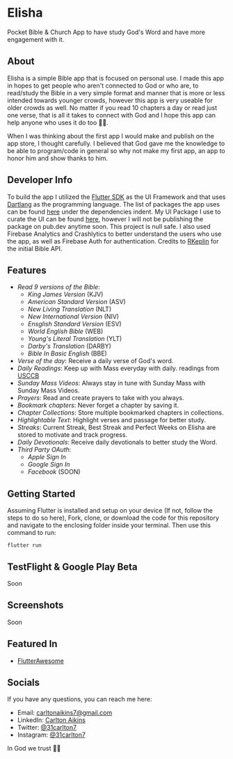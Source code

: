 # Elisha

Pocket Bible & Church App to have study God's Word and have more engagement with it.

## About

Elisha is a simple Bible app that is focused on personal use. I made this app in hopes to get people who aren't connected to God or who are, to read/study the Bible in a very simple format and manner that is more or less intended towards younger crowds, however this app is very useable for older crowds as well. No matter if you read 10 chapters a day or read just one verse, that is all it takes to connect with God and I hope this app can help anyone who uses it do too 🙏🏾.

When I was thinking about the first app I would make and publish on the app store, I thought carefully. I believed that God gave me the knowledge to be able to program/code in general so why not make my first app, an app to honor him and show thanks to him.

## Developer Info

To build the app I utilized the [Flutter SDK](https://flutter.dev) as the UI Framework and that uses [Dartlang](https://dart.dev) as the programming language. The list of packages the app uses can be found [here](https://github.com/31Carlton7/elisha/blob/master/pubspec.yaml) under the dependencies indent. My UI Package I use to curate the UI can be found [here](https://github.com/31Carlton7/canton_design_system), however I will not be publishing the package on pub.dev anytime soon. This project is null safe. I also used Firebase Analytics and Crashlytics to better understand the users who use the app, as well as Firebase Auth for authentication. Credits to [RKeplin](https://github.com/rkeplin/bible-go-api) for the initial Bible API.

## Features

- _Read 9 versions of the Bible_:
  - _King James Version_ (KJV)
  - _American Standard Version_ (ASV)
  - _New Living Translation_ (NLT)
  - _New International Version_ (NIV)
  - _Ensglish Standard Version_ (ESV)
  - _World English Bible_ (WEB)
  - _Young's Literal Translation_ (YLT)
  - _Darby's Translation_ (DARBY)
  - _Bible In Basic English_ (BBE)
- _Verse of the day_: Receive a daily verse of God's word.
- _Daily Readings_: Keep up with Mass everyday with daily. readings from [USCCB](uscc.org)
- _Sunday Mass Videos_: Always stay in tune with Sunday Mass with Sunday Mass Videos.
- _Prayers_: Read and create prayers to take with you always.
- _Bookmark chapters_: Never forget a chapter by saving it.
- _Chapter Collections_: Store multiple bookmarked chapters in collections.
- _Highlightable Text_: Highlight verses and passage for better study.
- _Streaks_: Current Streak, Best Streak and Perfect Weeks on Elisha are stored to motivate and track progress.
- _Daily Devotionals_: Receive daily devotionals to better study the Word.
- _Third Party OAuth_:
  - _Apple Sign In_
  - _Google Sign In_
  - _Facebook_ (SOON)

## Getting Started

Assuming Flutter is installed and setup on your device (If not, follow the steps to do so here), Fork, clone, or download the code for this repository and navigate to the enclosing folder inside your terminal. Then use this command to run:

```
flutter run
```

## TestFlight & Google Play Beta

Soon

## Screenshots

Soon

## Featured In

- [FlutterAwesome](https://flutterawesome.com/pocket-bible-church-app-built-with-flutter/)

## Socials

If you have any questions, you can reach me here:

- Email: carltonaikins7@gmail.com
- LinkedIn: [Carlton Aikins](linkedin.com/in/carlton-aikins-a34a14226)
- Twitter: [@31carlton7](https://www.twitter.com/31carlton7)
- Instagram: [@31carlton7](https://www.instagram.com/31carlton7/)

In God we trust 🙏🏾
